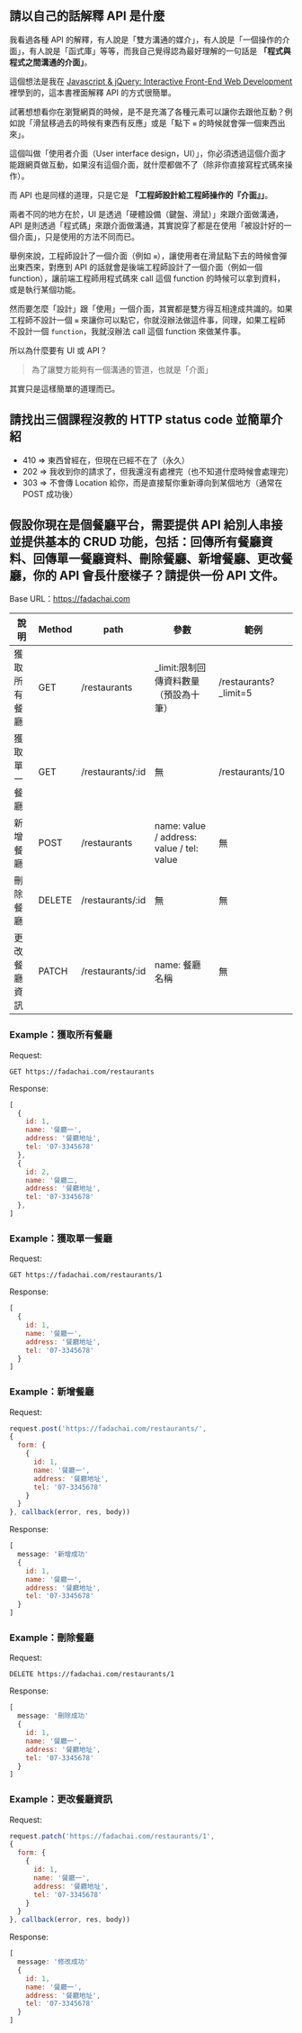 ## 請以自己的話解釋 API 是什麼


我看過各種 API 的解釋，有人說是「雙方溝通的媒介」，有人說是「一個操作的介面」，有人說是「函式庫」等等，而我自己覺得認為最好理解的一句話是 **「程式與程式之間溝通的介面」**。

這個想法是我在 [Javascript & jQuery: Interactive Front-End Web Development](https://www.books.com.tw/products/F012864530) 裡學到的，這本書裡面解釋 API 的方式很簡單。

試著想想看你在瀏覽網頁的時候，是不是充滿了各種元素可以讓你去跟他互動？例如說「滑鼠移過去的時候有東西有反應」或是「點下 `≡` 的時候就會彈一個東西出來」。

這個叫做「使用者介面（User interface design，UI）」，你必須透過這個介面才能跟網頁做互動，如果沒有這個介面，就什麼都做不了（除非你直接寫程式碼來操作）。

而 API 也是同樣的道理，只是它是 **「工程師設計給工程師操作的『介面』」**。

兩者不同的地方在於，UI 是透過「硬體設備（鍵盤、滑鼠）」來跟介面做溝通，API 是則透過「程式碼」來跟介面做溝通，其實說穿了都是在使用「被設計好的一個介面」，只是使用的方法不同而已。

舉例來說，工程師設計了一個介面（例如 `≡`），讓使用者在滑鼠點下去的時候會彈出東西來，對應到 API 的話就會是後端工程師設計了一個介面（例如一個 function），讓前端工程師用程式碼來 call 這個 function 的時候可以拿到資料，或是執行某個功能。

然而要怎麼「設計」跟「使用」一個介面，其實都是雙方得互相達成共識的。如果工程師不設計一個 `≡` 來讓你可以點它，你就沒辦法做這件事，同理，如果工程師不設計一個 `function`，我就沒辦法 call 這個 function 來做某件事。

所以為什麼要有 UI 或 API？

> 為了讓雙方能夠有一個溝通的管道，也就是「介面」

其實只是這樣簡單的道理而已。

## 請找出三個課程沒教的 HTTP status code 並簡單介紹

- 410 => 東西曾經在，但現在已經不在了（永久）
- 202 => 我收到你的請求了，但我還沒有處裡完（也不知道什麼時候會處理完）
- 303 => 不會傳 Location 給你，而是直接幫你重新導向到某個地方（通常在 POST 成功後）



## 假設你現在是個餐廳平台，需要提供 API 給別人串接並提供基本的 CRUD 功能，包括：回傳所有餐廳資料、回傳單一餐廳資料、刪除餐廳、新增餐廳、更改餐廳，你的 API 會長什麼樣子？請提供一份 API 文件。


Base URL：https://fadachai.com

| 說明     | Method | path       | 參數                   | 範例             |
|--------|--------|------------|----------------------|----------------|
| 獲取所有餐廳 | GET    | /restaurants     | _limit:限制回傳資料數量（預設為十筆）           | /restaurants?_limit=5 |
| 獲取單一餐廳 | GET    | /restaurants/:id | 無                    | /restaurants/10      |
| 新增餐廳   | POST   | /restaurants     | name: value / address: value / tel: value | 無              |
| 刪除餐廳   | DELETE   | /restaurants/:id     | 無 | 無              |
| 更改餐廳資訊   | PATCH   | /restaurants/:id     | name: 餐廳名稱 | 無              |


### Example：獲取所有餐廳

Request: 

```
GET https://fadachai.com/restaurants
```

Response: 

```js
[
  {
    id: 1,
    name: '餐廳一',
    address: '餐廳地址',
    tel: '07-3345678'
  },
  {
    id: 2,
    name: '餐廳二,
    address: '餐廳地址',
    tel: '07-3345678'
  },
]
```

### Example：獲取單一餐廳

Request: 

```
GET https://fadachai.com/restaurants/1
```

Response: 

```js
[
  {
    id: 1,
    name: '餐廳一',
    address: '餐廳地址',
    tel: '07-3345678'
  }
]
```

### Example：新增餐廳

Request: 

```js
request.post('https://fadachai.com/restaurants/',
{
  form: {
    {
      id: 1,
      name: '餐廳一',
      address: '餐廳地址',
      tel: '07-3345678'
    }
  }
}, callback(error, res, body))
```

Response: 

```js
[
  message: '新增成功'
  {
    id: 1,
    name: '餐廳一',
    address: '餐廳地址',
    tel: '07-3345678'
  }
]
```


### Example：刪除餐廳

Request: 

```
DELETE https://fadachai.com/restaurants/1
```

Response: 

```js
[
  message: '刪除成功'
  {
    id: 1,
    name: '餐廳一',
    address: '餐廳地址',
    tel: '07-3345678'
  }
]
```


### Example：更改餐廳資訊

Request: 

```js
request.patch('https://fadachai.com/restaurants/1',
{
  form: {
    {
      id: 1,
      name: '餐廳一',
      address: '餐廳地址',
      tel: '07-3345678'
    }
  }
}, callback(error, res, body))
```

Response: 

```js
[
  message: '修改成功'
  {
    id: 1,
    name: '餐廳一',
    address: '餐廳地址',
    tel: '07-3345678'
  }
]
```

